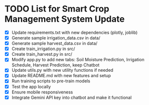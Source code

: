 # TODO List for Smart Crop Management System Update

- [x] Update requirements.txt with new dependencies (plotly, joblib)
- [x] Generate sample irrigation_data.csv in data/
- [x] Generate sample harvest_data.csv in data/
- [x] Create train_irrigation.py in src/
- [x] Create train_harvest.py in src/
- [x] Modify app.py to add new tabs: Soil Moisture Prediction, Irrigation Schedule, Harvest Prediction, keep Chatbot
- [x] Update utils.py with new utility functions if needed
- [x] Update README.md with new features and setup
- [x] Run training scripts to pre-train models
- [x] Test the app locally
- [x] Ensure mobile responsiveness
- [x] Integrate Gemini API key into chatbot and make it functional
